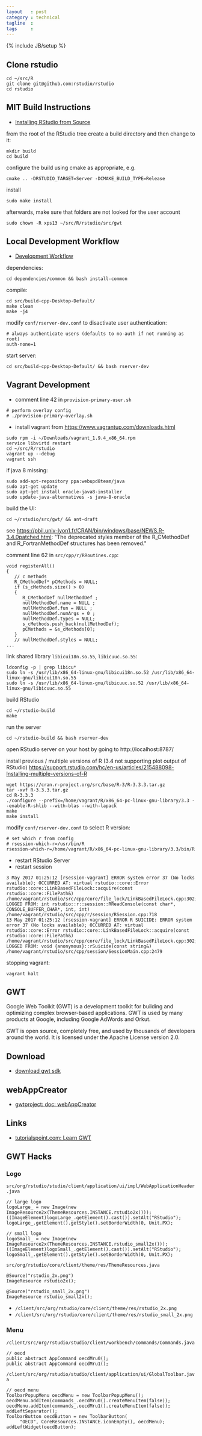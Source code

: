 ```yaml
---
layout   : post
category : technical
tagline  : 
tags     : 
---
```

{% include JB/setup %}


## Clone rstudio

~~~
cd ~/src/R
git clone git@github.com:rstudio/rstudio
cd rstudio
~~~


## MIT Build Instructions

- [Installing RStudio from Source](http://web.mit.edu/r/current/RStudio/INSTALL)

from the root of the RStudio tree create a build directory and then change to it:

~~~
mkdir build
cd build
~~~

configure the build using cmake as appropriate, e.g.

~~~
cmake .. -DRSTUDIO_TARGET=Server -DCMAKE_BUILD_TYPE=Release
~~~

install

~~~
sudo make install
~~~

afterwards, make sure that folders are not looked for the user account

~~~
sudo chown -R xps13 ~/src/R/rstudio/src/gwt
~~~


## Local Development Workflow

- [Development Workflow](https://github.com/rstudio/rstudio/wiki/RStudio-Development)

dependencies:

~~~
cd dependencies/common && bash install-common
~~~

compile:

~~~
cd src/build-cpp-Desktop-Default/ 
make clean
make -j4
~~~

modify `conf/rserver-dev.conf` to disactivate user authentication:

~~~
# always authenticate users (defaults to no-auth if not running as root)
auth-none=1
~~~

start server:

~~~
cd src/build-cpp-Desktop-Default/ && bash rserver-dev
~~~


## Vagrant Development

- comment line 42 in `provision-primary-user.sh`

~~~
# perform overlay config
# ./provision-primary-overlay.sh
~~~

- install vagrant from https://www.vagrantup.com/downloads.html

~~~
sudo rpm -i ~/Downloads/vagrant_1.9.4_x86_64.rpm 
service libvirtd restart
cd ~/src/R/rstudio
vagrant up --debug
vagrant ssh
~~~

if java 8 missing:

~~~
sudo add-apt-repository ppa:webupd8team/java
sudo apt-get update
sudo apt-get install oracle-java8-installer
sudo update-java-alternatives -s java-8-oracle
~~~

build the UI:

~~~
cd ~/rstudio/src/gwt/ && ant-draft
~~~

see https://pbil.univ-lyon1.fr/CRAN/bin/windows/base/NEWS.R-3.4.0patched.html: "The deprecated styles member of the R_CMethodDef and R_FortranMethodDef structures has been removed."

comment line 62 in `src/cpp/r/RRoutines.cpp`:

~~~
void registerAll()
{
   // c methods
   R_CMethodDef* pCMethods = NULL;
   if (s_cMethods.size() > 0)
   {
      R_CMethodDef nullMethodDef ;
      nullMethodDef.name = NULL ;
      nullMethodDef.fun = NULL ;
      nullMethodDef.numArgs = 0 ;
      nullMethodDef.types = NULL;
      s_cMethods.push_back(nullMethodDef);
      pCMethods = &s_cMethods[0];
   }
   // nullMethodDef.styles = NULL;
...
~~~

link shared library `libicui18n.so.55`, `libicuuc.so.55`:

~~~
ldconfig -p | grep libicu*
sudo ln -s /usr/lib/x86_64-linux-gnu/libicui18n.so.52 /usr/lib/x86_64-linux-gnu/libicui18n.so.55
sudo ln -s /usr/lib/x86_64-linux-gnu/libicuuc.so.52 /usr/lib/x86_64-linux-gnu/libicuuc.so.55
~~~

build RStudio

~~~
cd ~/rstudio-build
make
~~~

run the server

~~~
cd ~/rstudio-build && bash rserver-dev
~~~

open RStudio server on your host by going to http://localhost:8787/

install previous / multiple versions of R (3.4 not supporting plot output of RStudio)
https://support.rstudio.com/hc/en-us/articles/215488098-Installing-multiple-versions-of-R

~~~
wget https://cran.r-project.org/src/base/R-3/R-3.3.3.tar.gz
tar -xvf R-3.3.3.tar.gz
cd R-3.3.3
./configure --prefix=/home/vagrant/R/x86_64-pc-linux-gnu-library/3.3 --enable-R-shlib --with-blas --with-lapack
make
make install
~~~

modify `conf/rserver-dev.conf` to select R version:

~~~
# set which r from config
# rsession-which-r=/usr/bin/R
rsession-which-r=/home/vagrant/R/x86_64-pc-linux-gnu-library/3.3/bin/R
~~~

- restart RStudio Server
- restart session

~~~
3 May 2017 01:25:12 [rsession-vagrant] ERROR system error 37 (No locks available); OCCURRED AT: virtual rstudio::core::Error rstudio::core::LinkBasedFileLock::acquire(const rstudio::core::FilePath&) /home/vagrant/rstudio/src/cpp/core/file_lock/LinkBasedFileLock.cpp:302; LOGGED FROM: int rstudio::r::session::RReadConsole(const char*, CONSOLE_BUFFER_CHAR*, int, int) /home/vagrant/rstudio/src/cpp/r/session/RSession.cpp:718
13 May 2017 01:25:12 [rsession-vagrant] ERROR R SUICIDE: ERROR system error 37 (No locks available); OCCURRED AT: virtual rstudio::core::Error rstudio::core::LinkBasedFileLock::acquire(const rstudio::core::FilePath&) /home/vagrant/rstudio/src/cpp/core/file_lock/LinkBasedFileLock.cpp:302; LOGGED FROM: void {anonymous}::rSuicide(const string&) /home/vagrant/rstudio/src/cpp/session/SessionMain.cpp:2479
~~~

stopping vagrant:

~~~
vagrant halt
~~~


## GWT

Google Web Toolkit (GWT) is a development toolkit for building and optimizing complex browser-based applications. GWT is used by many products at Google, including Google AdWords and Orkut.

GWT is open source, completely free, and used by thousands of developers around the world. It is licensed under the Apache License version 2.0.


## Download

- [download gwt sdk](http://www.gwtproject.org/download.html)

## webAppCreator

- [gwtproject: doc: webAppCreator](http://www.gwtproject.org/doc/latest/RefCommandLineTools.html#webAppCreator)

## Links

- [tutorialspoint.com: Learn GWT](http://www.tutorialspoint.com/gwt/)


## GWT Hacks

### Logo

`src/org/rstudio/studio/client/application/ui/impl/WebApplicationHeader.java`

~~~
// large logo
logoLarge_ = new Image(new ImageResource2x(ThemeResources.INSTANCE.rstudio2x()));
((ImageElement)logoLarge_.getElement().cast()).setAlt("RStudio");
logoLarge_.getElement().getStyle().setBorderWidth(0, Unit.PX);

// small logo
logoSmall_ = new Image(new ImageResource2x(ThemeResources.INSTANCE.rstudio_small2x()));
((ImageElement)logoSmall_.getElement().cast()).setAlt("RStudio");
logoSmall_.getElement().getStyle().setBorderWidth(0, Unit.PX);
~~~

`src/org/rstudio/core/client/theme/res/ThemeResources.java`

~~~
@Source("rstudio_2x.png")
ImageResource rstudio2x();

@Source("rstudio_small_2x.png")
ImageResource rstudio_small2x();
~~~

- `/client/src/org/rstudio/core/client/theme/res/rstudio_2x.png`
- `/client/src/org/rstudio/core/client/theme/res/rstudio_small_2x.png`

### Menu

`/client/src/org/rstudio/studio/client/workbench/commands/Commands.java`

~~~
// oecd
public abstract AppCommand oecdMru0();
public abstract AppCommand oecdMru1();
~~~

`/client/src/org/rstudio/studio/client/application/ui/GlobalToolbar.java`

~~~
// oecd menu
ToolbarPopupMenu oecdMenu = new ToolbarPopupMenu();
oecdMenu.addItem(commands_.oecdMru0().createMenuItem(false));
oecdMenu.addItem(commands_.oecdMru1().createMenuItem(false));
addLeftSeparator();
ToolbarButton oecdButton = new ToolbarButton(
     "OECD", CoreResources.INSTANCE.iconEmpty(), oecdMenu);
addLeftWidget(oecdButton);
~~~
